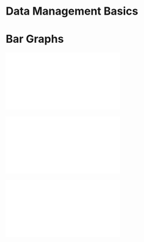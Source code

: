 # Data Management Basics

# Bar Graphs 

![Total Population](population.pdf)

![Population Totals](Rplot.pdf)

![Total Population By Men & Women](total_population_menwomen.pdf)


